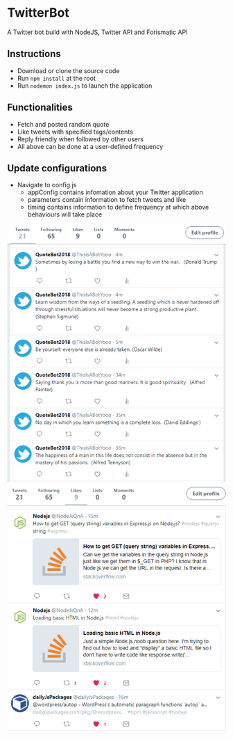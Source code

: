 # TwitterBot
A Twitter bot build with NodeJS, Twitter API and Forismatic API

## Instructions
- Download or clone the source code
- Run ```npm install``` at the root
- Run ```nodemon index.js``` to launch the application

## Functionalities
- Fetch and posted random quote 
- Like tweets with specified tags/contents 
- Reply friendly when followed by other users
- All above can be done at a user-defined frequency

## Update configurations
- Navigate to config.js
  - appConfig contains infomation about your Twitter application
  - parameters contain information to fetch tweets and like
  - timing contains information to define frequency at which above behaviours will take place


![screenshot](https://github.com/ZiyanL1020/TwitterBot/blob/master/asserts/ex1.PNG?raw=true)
![screenshot](https://github.com/ZiyanL1020/TwitterBot/blob/master/asserts/ex2.PNG?raw=true)
